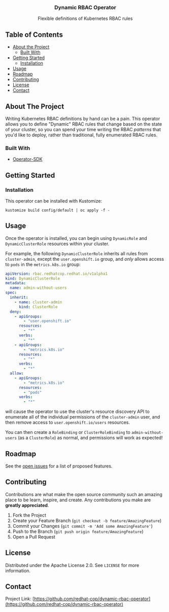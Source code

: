 <br />
<p align="center">

  <h3 align="center">Dynamic RBAC Operator</h3>

  <p align="center">
    Flexible definitions of Kubernetes RBAC rules
  </p>
</p>

<!-- TABLE OF CONTENTS -->

## Table of Contents

- [About the Project](#about-the-project)
  - [Built With](#built-with)
- [Getting Started](#getting-started)
  - [Installation](#installation)
- [Usage](#usage)
- [Roadmap](#roadmap)
- [Contributing](#contributing)
- [License](#license)
- [Contact](#contact)

<!-- ABOUT THE PROJECT -->

## About The Project

Writing Kubernetes RBAC definitions by hand can be a pain. This operator allows you to define "Dynamic" RBAC rules that change based on the state of your cluster, so you can spend your time writing the RBAC _patterns_ that you'd like to deploy, rather than traditional, fully enumerated RBAC rules.

### Built With

- [Operator-SDK](https://github.com/operator-framework/operator-sdk)

<!-- GETTING STARTED -->

## Getting Started

### Installation

This operator can be installed with Kustomize:

`kustomize build config/default | oc apply -f -`

<!-- USAGE EXAMPLES -->

## Usage

Once the operator is installed, you can begin using `DynamicRole` and `DynamicClusterRole` resources within your cluster.

For example, the following `DynamicClusterRole` inherits all rules from `cluster-admin`, except the `user.openshift.io` group, and _only_ allows access to `pods` in the `metrics.k8s.io` group:

```yaml
apiVersion: rbac.redhatcop.redhat.io/v1alpha1
kind: DynamicClusterRole
metadata:
  name: admin-without-users
spec:
  inherit:
    - name: cluster-admin
      kind: ClusterRole
  deny:
    - apiGroups:
        - "user.openshift.io"
      resources:
        - "*"
      verbs:
        - "*"
    - apiGroups:
        - "metrics.k8s.io"
      resources:
        - "*"
      verbs:
        - "*"
  allow:
    - apiGroups:
        - "metrics.k8s.io"
      resources:
        - "pods"
      verbs:
        - "*"
```

will cause the operator to use the cluster's resource discovery API to enumerate all of the individual permissions of the `cluster-admin` user, and then remove access to `user.openshift.io/users` resources.

You can then create a `RoleBinding` or `ClusterRoleBinding` to `admin-without-users` (as a `ClusterRole`) as normal, and permissions will work as expected!

<!-- ROADMAP -->

## Roadmap

See the [open issues](https://github.com/redhat-cop/dynamic-rbac-operator/issues) for a list of proposed features.

<!-- CONTRIBUTING -->

## Contributing

Contributions are what make the open source community such an amazing place to be learn, inspire, and create. Any contributions you make are **greatly appreciated**.

1. Fork the Project
2. Create your Feature Branch (`git checkout -b feature/AmazingFeature`)
3. Commit your Changes (`git commit -m 'Add some AmazingFeature'`)
4. Push to the Branch (`git push origin feature/AmazingFeature`)
5. Open a Pull Request

<!-- LICENSE -->

## License

Distributed under the Apache License 2.0. See `LICENSE` for more information.

<!-- CONTACT -->

## Contact

Project Link: [https://github.com/redhat-cop/dynamic-rbac-operator](https://github.com/redhat-cop/dynamic-rbac-operator)
